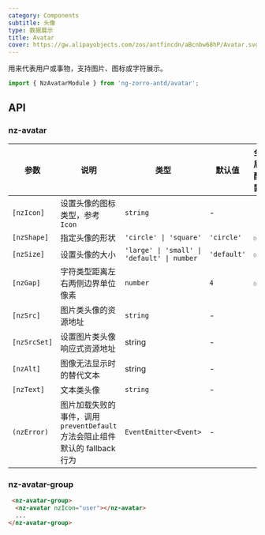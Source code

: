 ```yaml
---
category: Components
subtitle: 头像
type: 数据展示
title: Avatar
cover: https://gw.alipayobjects.com/zos/antfincdn/aBcnbw68hP/Avatar.svg
---
```


用来代表用户或事物，支持图片、图标或字符展示。

```ts
import { NzAvatarModule } from 'ng-zorro-antd/avatar';
```

## API

### nz-avatar

| 参数         | 说明                                                                         | 类型                                        | 默认值      | 全局配置 |
| ------------ | ---------------------------------------------------------------------------- | ------------------------------------------- | ----------- | -------- |
| `[nzIcon]`   | 设置头像的图标类型，参考 `Icon`                                              | `string`                                    | -           |
| `[nzShape]`  | 指定头像的形状                                                               | `'circle' \| 'square'`                      | `'circle'`  | ✅        |
| `[nzSize]`   | 设置头像的大小                                                               | `'large' \| 'small' \| 'default' \| number` | `'default'` | ✅        |
| `[nzGap]`    | 字符类型距离左右两侧边界单位像素                                             | `number`                                    | `4`         | ✅        |
| `[nzSrc]`    | 图片类头像的资源地址                                                         | `string`                                    | -           |
| `[nzSrcSet]` | 设置图片类头像响应式资源地址                                                 | string                                      | -           |
| `[nzAlt]`    | 图像无法显示时的替代文本                                                     | string                                      | -           |
| `[nzText]`   | 文本类头像                                                                   | `string`                                    | -           |
| `(nzError)`  | 图片加载失败的事件，调用 `preventDefault` 方法会阻止组件默认的 fallback 行为 | `EventEmitter<Event>`                       | -           |

### nz-avatar-group

```html
 <nz-avatar-group>
  <nz-avatar nzIcon="user"></nz-avatar>
  ...
</nz-avatar-group>
```
